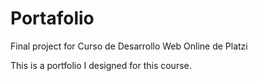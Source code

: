 # Portafolio
Final project for Curso de Desarrollo Web Online de Platzi

This is a portfolio I designed for this course.
